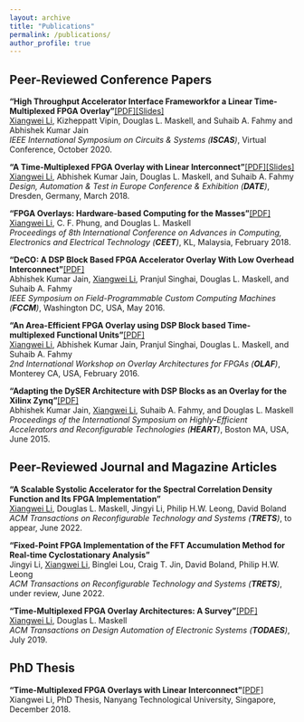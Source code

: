 ```yaml
---
layout: archive
title: "Publications"
permalink: /publications/
author_profile: true
---
```


Peer-Reviewed Conference Papers
-------------------------------

<strong>“High Throughput Accelerator Interface Frameworkfor a Linear Time-Multiplexed FPGA Overlay”</strong>[[PDF]](https://louislxw.github.io/files/ISCAS2020.pdf)[[Slides]](https://louislxw.github.io/files/ISCAS2020-slides.pdf)<br>
<u>Xiangwei Li</u>, Kizheppatt Vipin, Douglas L. Maskell, and Suhaib A. Fahmy and Abhishek Kumar Jain <br> 
<em>IEEE International Symposium on Circuits & Systems (<strong>ISCAS</strong>)</em>, Virtual Conference, October 2020.<br>

<strong>“A Time-Multiplexed FPGA Overlay with Linear Interconnect”</strong>[[PDF]](https://louislxw.github.io/files/DATE2018.pdf)[[Slides]](https://louislxw.github.io/files/DATE2018-slides.pdf)<br> 
<u>Xiangwei Li</u>, Abhishek Kumar Jain, Douglas L. Maskell, and Suhaib A. Fahmy <br> 
<em>Design, Automation & Test in Europe Conference & Exhibition (<strong>DATE</strong>)</em>, Dresden, Germany, March 2018.<br>

<strong>“FPGA Overlays: Hardware-based Computing for the Masses”</strong>[[PDF]](https://louislxw.github.io/files/CEET2018.pdf)<br> 
<u>Xiangwei Li</u>, C. F. Phung, and Douglas L. Maskell <br> 
<em>Proceedings of 8th International Conference on Advances in Computing, Electronics and Electrical Technology (<strong>CEET</strong>)</em>, KL, Malaysia, February 2018.<br>

<strong>“DeCO: A DSP Block Based FPGA Accelerator Overlay With Low Overhead Interconnect”</strong>[[PDF]](https://louislxw.github.io/files/FCCM2016.pdf)<br> 
Abhishek Kumar Jain, <u>Xiangwei Li</u>, Pranjul Singhai, Douglas L. Maskell, and Suhaib A. Fahmy <br> 
<em>IEEE Symposium on Field-Programmable Custom Computing Machines (<strong>FCCM</strong>)</em>, Washington DC, USA, May 2016. <br>

<strong>“An Area-Efficient FPGA Overlay using DSP Block based Time-multiplexed Functional Units”</strong>[[PDF]](https://arxiv.org/abs/1606.06460)<br> 
<u>Xiangwei Li</u>, Abhishek Kumar Jain, Pranjul Singhai, Douglas L. Maskell, and Suhaib A. Fahmy <br> 
<em>2nd International Workshop on Overlay Architectures for FPGAs (<strong>OLAF</strong>)</em>, Monterey CA, USA, February 2016. <br>

<strong>“Adapting the DySER Architecture with DSP Blocks as an Overlay for the Xilinx Zynq”</strong>[[PDF]](https://louislxw.github.io/files/HEART2015.pdf)<br> 
Abhishek Kumar Jain, <u>Xiangwei Li</u>, Suhaib A. Fahmy, and Douglas L. Maskell <br> 
<em>Proceedings of the International Symposium on Highly-Efficient Accelerators and Reconfigurable Technologies (<strong>HEART</strong>)</em>, Boston MA, USA, June 2015.<br>


Peer-Reviewed Journal and Magazine Articles
-------------------------------------------
<strong>“A Scalable Systolic Accelerator for the Spectral Correlation Density Function and Its FPGA Implementation”</strong><br> 
<u>Xiangwei Li</u>, Douglas L. Maskell, Jingyi Li, Philip H.W. Leong, David Boland <br> 
<em>ACM Transactions on Reconfigurable Technology and Systems (<strong>TRETS</strong>)</em>, to appear, June 2022. <br>

<strong>“Fixed-Point FPGA Implementation of the FFT Accumulation Method for Real-time Cyclostationary Analysis”</strong> <br>
Jingyi Li, <u>Xiangwei Li</u>, Binglei Lou, Craig T. Jin, David Boland, Philip H.W. Leong <br> 
<em>ACM Transactions on Reconfigurable Technology and Systems (<strong>TRETS</strong>)</em>, under review, June 2022. <br>

<strong>“Time-Multiplexed FPGA Overlay Architectures: A Survey”</strong>[[PDF]](https://louislxw.github.io/files/TODAES2019.pdf)<br> 
<u>Xiangwei Li</u>, Douglas L. Maskell <br> 
<em>ACM Transactions on Design Automation of Electronic Systems (<strong>TODAES</strong>)</em>, July 2019. <br>


PhD Thesis
----------

<strong>“Time-Multiplexed FPGA Overlays with Linear Interconnect”</strong>[[PDF]](https://louislxw.github.io/files/thesis_LiXiangwei.pdf)<br> 
Xiangwei Li, PhD Thesis, Nanyang Technological University, Singapore, December 2018. <br>
